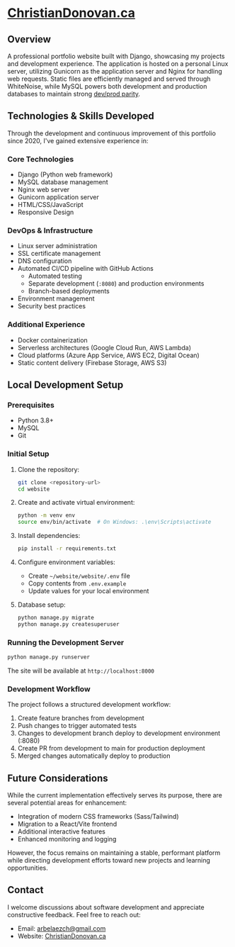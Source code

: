 # [ChristianDonovan.ca](http://christiandonovan.ca/)

## Overview
A professional portfolio website built with Django, showcasing my projects and development experience. The application is hosted on a personal Linux server, utilizing Gunicorn as the application server and Nginx for handling web requests. Static files are efficiently managed and served through WhiteNoise, while MySQL powers both development and production databases to maintain strong [dev/prod parity](https://12factor.net/dev-prod-parity).

## Technologies & Skills Developed
Through the development and continuous improvement of this portfolio since 2020, I've gained extensive experience in:

### Core Technologies
- Django (Python web framework)
- MySQL database management
- Nginx web server
- Gunicorn application server
- HTML/CSS/JavaScript
- Responsive Design

### DevOps & Infrastructure
- Linux server administration
- SSL certificate management
- DNS configuration
- Automated CI/CD pipeline with GitHub Actions
  - Automated testing
  - Separate development (`:8080`) and production environments
  - Branch-based deployments
- Environment management
- Security best practices

### Additional Experience
- Docker containerization
- Serverless architectures (Google Cloud Run, AWS Lambda)
- Cloud platforms (Azure App Service, AWS EC2, Digital Ocean)
- Static content delivery (Firebase Storage, AWS S3)

## Local Development Setup

### Prerequisites
- Python 3.8+
- MySQL
- Git

### Initial Setup
1. Clone the repository:
   ```bash
   git clone <repository-url>
   cd website
   ```

2. Create and activate virtual environment:
   ```bash
   python -m venv env
   source env/bin/activate  # On Windows: .\env\Scripts\activate
   ```

3. Install dependencies:
   ```bash
   pip install -r requirements.txt
   ```

4. Configure environment variables:
   - Create `~/website/website/.env` file
   - Copy contents from `.env.example`
   - Update values for your local environment

5. Database setup:
   ```bash
   python manage.py migrate
   python manage.py createsuperuser
   ```

### Running the Development Server
```bash
python manage.py runserver
```
The site will be available at `http://localhost:8000`

### Development Workflow
The project follows a structured development workflow:

1. Create feature branches from development
2. Push changes to trigger automated tests
3. Changes to development branch deploy to development environment (:8080)
4. Create PR from development to main for production deployment
5. Merged changes automatically deploy to production

## Future Considerations
While the current implementation effectively serves its purpose, there are several potential areas for enhancement:
- Integration of modern CSS frameworks (Sass/Tailwind)
- Migration to a React/Vite frontend
- Additional interactive features
- Enhanced monitoring and logging

However, the focus remains on maintaining a stable, performant platform while directing development efforts toward new projects and learning opportunities.

## Contact
I welcome discussions about software development and appreciate constructive feedback. Feel free to reach out:
- Email: arbelaezch@gmail.com
- Website: [ChristianDonovan.ca](http://christiandonovan.ca/)
